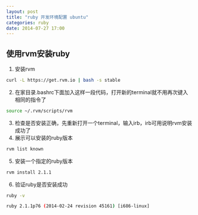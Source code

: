 ```yaml
---
layout: post
title: "ruby 开发环境配置 ubuntu"
categories: ruby
date: 2014-07-27 17:00
---
```

## 使用rvm安装ruby
1. 安装rvm     
```bash      
curl -L https://get.rvm.io | bash -s stable      
```
2. 在家目录.bashrc下面加入这样一段代码，打开新的terminal就不用再次键入相同的指令了    
```bash     
source ~/.rvm/scripts/rvm
```     
3. 检查是否安装正确，先重新打开一个terminal，输入irb，irb可用说明rvm安装成功了
4. 展示可以安装的ruby版本    
```bash
rvm list known
```
5. 安装一个指定的ruby版本    
```bash
rvm install 2.1.1
```
6. 验证ruby是否安装成功    
```bash
ruby -v
```     
```bash
ruby 2.1.1p76 (2014-02-24 revision 45161) [i686-linux]
```
